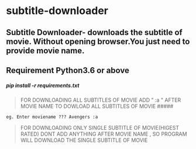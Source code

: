 # subtitle-downloader

## Subtitle Downloader- downloads the subtitle of movie. Without opening browser.You just need to provide movie name. ##

## Requirement Python3.6 or above ##

##### pip install -r requirements.txt #####
>FOR DOWNLOADING ALL SUBTITLES OF MOVIE ADD " :a " AFTER MOVIE NAME TO DOWLOAD ALL SUBTITLES OF MOVIE #####

    eg. Enter moviename ??? Avengers :a


>FOR DOWNLOADING ONLY SINGLE SUBTITLE OF MOVIE(HIGEST RATED) DONT ADD ANYTHING AFTER MOVIE NAME , SO PROGRAM WILL DOWNLOAD THE SINGLE SUBTITLE OF MOVIE 


